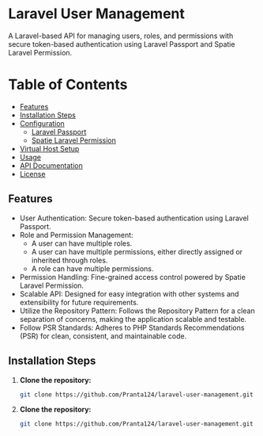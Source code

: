 # Laravel User Management
A Laravel-based API for managing users, roles, and permissions with secure token-based authentication using Laravel Passport and Spatie Laravel Permission.
# Table of Contents
- [Features](#features)
- [Installation Steps](#installation-steps)
- [Configuration](#configuration)
  - [Laravel Passport](#laravel-passport)
  - [Spatie Laravel Permission](#spatie-laravel-permission)
- [Virtual Host Setup](#virtual-host-setup)
- [Usage](#usage)
- [API Documentation](#api-documentation)
- [License](#license)
## Features
* User Authentication: Secure token-based authentication using Laravel Passport.
* Role and Permission Management:
   - A user can have multiple roles.
   - A user can have multiple permissions, either directly assigned or inherited through roles.
   - A role can have multiple permissions.
* Permission Handling: Fine-grained access control powered by Spatie Laravel Permission.
* Scalable API: Designed for easy integration with other systems and extensibility for future requirements.
* Utilize the Repository Pattern: Follows the Repository Pattern for a clean separation of concerns, making the application scalable and testable.
* Follow PSR Standards: Adheres to PHP Standards Recommendations (PSR) for clean, consistent, and maintainable code.
## Installation Steps
1. **Clone the repository:**
   ```bash
   git clone https://github.com/Pranta124/laravel-user-management.git
1. **Clone the repository:**
   ```bash
   git clone https://github.com/Pranta124/laravel-user-management.git
    



